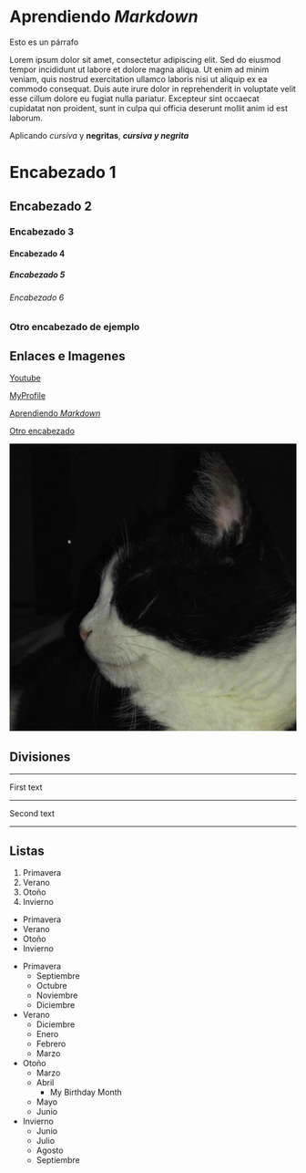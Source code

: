# Aprendiendo _Markdown_

Esto es un párrafo

Lorem ipsum dolor sit amet, consectetur adipiscing elit. Sed do eiusmod tempor incididunt ut labore et dolore magna aliqua. Ut enim ad minim veniam, quis nostrud exercitation ullamco laboris nisi ut aliquip ex ea commodo consequat. Duis aute irure dolor in reprehenderit in voluptate velit esse cillum dolore eu fugiat nulla pariatur. Excepteur sint occaecat cupidatat non proident, sunt in culpa qui officia deserunt mollit anim id est laborum.

Aplicando _cursiva_ y **negritas**, **_cursiva y negrita_**

<!-- Para encabezados con  " # " -->

# Encabezado 1

## Encabezado 2

### Encabezado 3

#### Encabezado 4

##### Encabezado 5

###### Encabezado 6

### Otro encabezado de ejemplo

## Enlaces e Imagenes

<!--     ENLACES       -->
<!-- Para enlaces utilizamos entre corchetes el texto visual y en los parentesis el link externo o interno (como para un Temario) Esto porque Markown reconoce a los encabezados como anclas internas.-->

[Youtube](https://youtube.com)

[MyProfile](https://github.com/Samu43lz)

[Aprendiendo _Markdown_](#aprendiendo-markdown)

<!-- Si nuestro encabezado tiene espacios, debemos buscarlo rellenando esos espacios con guiones medios pero aveces no hace falta porque Markdown te lo hace. -->

[Otro encabezado](#otro-encabezado-de-ejemplo)

<!-- IMAGENES -->
<!-- Para imagenes es lo mismo que con los enlaces pero debemos colocar un signo de exclamación al incio, ademas en los corchetes iria información acerca de la imagen por si hubiera un error -->

![This is me](cat.jpg)

## Divisiones

<!-- DIVISIONES -->
<!-- Para divisiones utilizamos 3 guiones medios
es nos dara un división igual al <hr> -->

---

First text

---

Second text

---

## Listas

1. Primavera
1. Verano
1. Otoño
1. Invierno

- Primavera
- Verano
- Otoño
- Invierno

* Primavera
  - Septiembre
  - Octubre
  - Noviembre
  - Diciembre
* Verano
  - Diciembre
  - Enero
  - Febrero
  - Marzo
* Otoño
  - Marzo
  - Abril
    - My Birthday Month
  - Mayo
  - Junio
* Invierno
  - Junio
  - Julio
  - Agosto
  - Septiembre
